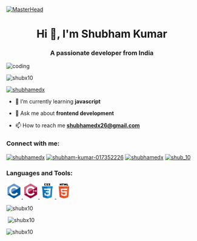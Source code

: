 [![MasterHead](https://d33wubrfki0l68.cloudfront.net/c29d0c185426842fa27bca13dee75c2c4457f9a8/ff26b/img/octocat-banner.jpg)](https://Shubx10.io)
<h1 align="center">Hi 👋, I'm Shubham Kumar</h1>
<h3 align="center">A passionate developer from India</h3>
<img alt="coding" src="https://64.media.tumblr.com/2d0af9c90d1b1107313cc20bda01548a/tumblr_outwxnanpp1u79o2lo1_1280.gifv" width="1500" height="400">

<p align="left"> <img src="https://komarev.com/ghpvc/?username=shubx10&label=Profile%20views&color=0e75b6&style=flat" alt="shubx10" /> </p>

<p align="left"> <a href="https://twitter.com/shubhamedx" target="blank"><img src="https://img.shields.io/twitter/follow/shubhamedx?logo=twitter&style=for-the-badge" alt="shubhamedx" /></a> </p>

- 🌱 I’m currently learning **javascript**

- 💬 Ask me about **frontend development**

- 📫 How to reach me **shubhamedx26@gmail.com**

<h3 align="left">Connect with me:</h3>
<p align="left">
<a href="https://twitter.com/shubhamedx" target="blank"><img align="center" src="https://raw.githubusercontent.com/rahuldkjain/github-profile-readme-generator/master/src/images/icons/Social/twitter.svg" alt="shubhamedx" height="30" width="40" /></a>
<a href="https://linkedin.com/in/shubham-kumar-017352226" target="blank"><img align="center" src="https://raw.githubusercontent.com/rahuldkjain/github-profile-readme-generator/master/src/images/icons/Social/linked-in-alt.svg" alt="shubham-kumar-017352226" height="30" width="40" /></a>
<a href="https://instagram.com/shubhamedx" target="blank"><img align="center" src="https://raw.githubusercontent.com/rahuldkjain/github-profile-readme-generator/master/src/images/icons/Social/instagram.svg" alt="shubhamedx" height="30" width="40" /></a>
<a href="https://www.codechef.com/users/shub_10" target="blank"><img align="center" src="https://cdn.jsdelivr.net/npm/simple-icons@3.1.0/icons/codechef.svg" alt="shub_10" height="30" width="40" /></a>
</p>

<h3 align="left">Languages and Tools:</h3>
<p align="left"> <a href="https://www.cprogramming.com/" target="_blank" rel="noreferrer"> <img src="https://raw.githubusercontent.com/devicons/devicon/master/icons/c/c-original.svg" alt="c" width="40" height="40"/> </a> <a href="https://www.w3schools.com/cpp/" target="_blank" rel="noreferrer"> <img src="https://raw.githubusercontent.com/devicons/devicon/master/icons/cplusplus/cplusplus-original.svg" alt="cplusplus" width="40" height="40"/> </a> <a href="https://www.w3schools.com/css/" target="_blank" rel="noreferrer"> <img src="https://raw.githubusercontent.com/devicons/devicon/master/icons/css3/css3-original-wordmark.svg" alt="css3" width="40" height="40"/> </a> <a href="https://www.w3.org/html/" target="_blank" rel="noreferrer"> <img src="https://raw.githubusercontent.com/devicons/devicon/master/icons/html5/html5-original-wordmark.svg" alt="html5" width="40" height="40"/> </a> </p>

<p><img src="https://github-readme-streak-stats.herokuapp.com?user=Shubx10&theme=tokyonight&date_format=M%20j%5B%2C%20Y%5D" alt="shubx10"></p>

<p>&nbsp;<img src="https://github-readme-stats.vercel.app/api/top-langs?username=shubx10&theme=tokyonight&show_icons=true&locale=en&layout=compact" alt="shubx10"></p>

<p><img src="https://github-readme-stats.vercel.app/api?username=shubx10&theme=tokyonight&show_icons=true&locale=en" alt="shubx10"></p>







